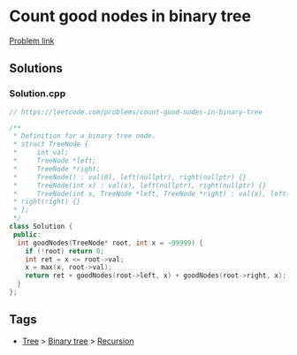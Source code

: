 # Count good nodes in binary tree

[Problem link](https://leetcode.com/problems/count-good-nodes-in-binary-tree)

## Solutions


### Solution.cpp
```cpp
// https://leetcode.com/problems/count-good-nodes-in-binary-tree

/**
 * Definition for a binary tree node.
 * struct TreeNode {
 *     int val;
 *     TreeNode *left;
 *     TreeNode *right;
 *     TreeNode() : val(0), left(nullptr), right(nullptr) {}
 *     TreeNode(int x) : val(x), left(nullptr), right(nullptr) {}
 *     TreeNode(int x, TreeNode *left, TreeNode *right) : val(x), left(left),
 * right(right) {}
 * };
 */
class Solution {
 public:
  int goodNodes(TreeNode* root, int x = -99999) {
    if (!root) return 0;
    int ret = x <= root->val;
    x = max(x, root->val);
    return ret + goodNodes(root->left, x) + goodNodes(root->right, x);
  }
};
```
## Tags

* [Tree](/README.md#Tree) > [Binary tree](/README.md#Tree-Binary_tree) > [Recursion](/README.md#Tree-Binary_tree-Recursion)
